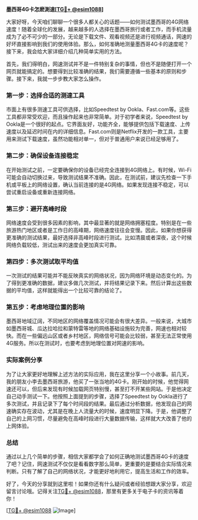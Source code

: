**墨西哥4G卡怎麽測速[[TG💪+ @esim1088](https://t.me/s/esim1088)]**

大家好呀，今天咱们聊聊一个很多人都关心的话题——如何测试墨西哥的4G网络速度！随着全球化的发展，越来越多的人选择在墨西哥旅行或者工作，而手机流量成为了必不可少的一部分。无论是下载文件、观看视频还是进行视频通话，网速的好坏直接影响到我们的使用体验。那么，如何准确地测量墨西哥4G卡的速度呢？接下来，我会给大家详细介绍几种简单实用的方法。

首先，我们得明白，网速测试并不是一件特别复杂的事情，但也不是随便打开一个网页就能搞定的。想要得到比较准确的结果，我们需要遵循一些基本的原则和步骤。接下来，我就一步步教大家怎么操作。

### 第一步：选择合适的测速工具

市面上有很多测速工具可供选择，比如Speedtest by Ookla、Fast.com等。这些工具都非常受欢迎，而且操作起来也非常简单。对于初学者来说，Speedtest by Ookla是一个很好的起点。它界面友好，功能齐全，能够提供包括下载速度、上传速度以及延迟时间在内的详细信息。Fast.com则是Netflix开发的一款工具，主要用来测试下载速度，虽然功能相对单一，但对于普通用户来说已经足够用了。

### 第二步：确保设备连接稳定

在开始测试之前，一定要确保你的设备已经完全连接到4G网络上。有时候，Wi-Fi可能会自动切换过来，导致测试结果不准确。因此，在测试前，建议先检查一下手机或平板上的网络设置，确认当前连接的是4G网络。如果发现连接不稳定，可以尝试重启设备或重新连接网络。

### 第三步：避开高峰时段

网络速度会受到很多因素的影响，其中最显著的就是网络拥塞程度。特别是在一些旅游热门地区或者是工作日的高峰期，网络速度往往会变慢。因此，如果你想获得更准确的测试结果，最好选择非高峰时段进行测试。比如清晨或者深夜，这个时候网络负载较低，测试出来的速度会更加真实可靠。

### 第四步：多次测试取平均值

一次测试的结果可能并不能反映真实的网络状况，因为网络环境是动态变化的。为了得到更准确的数据，建议多做几次测试，并将结果记录下来。然后计算出这些数据的平均值，这样就能得出一个比较可靠的结论了。

### 第五步：考虑地理位置的影响

墨西哥地域辽阔，不同地区的网络覆盖情况可能会有很大差异。一般来说，大城市如墨西哥城、瓜达拉哈拉和蒙特雷等地的网络基础设施较为完善，网速也相对较快。而在一些偏远山区或者乡村地区，网络信号可能会比较弱，甚至无法正常使用4G服务。所以在测试时，也要考虑到地理位置对网速的影响。

### 实际案例分享

为了让大家更好地理解上述方法的实际应用，我在这里分享一个小故事。前几天，我的朋友小李去墨西哥旅游，他买了一张当地的4G卡。刚开始的时候，他觉得网速还可以，但后来发现有时候加载网页特别慢，甚至打不开某些网站。于是他决定自己动手测试一下。他按照上面提到的步骤，选择了Speedtest by Ookla进行了多次测试，并且记录下了每个时间段的结果。最后通过分析数据，他发现自己的网速确实存在波动，尤其是在晚上人流量大的时候，速度明显下降。于是，他调整了自己的上网习惯，尽量避免在高峰时段进行大量数据传输，这样就大大改善了他的上网体验。

### 总结

通过以上几个简单的步骤，相信大家都学会了如何正确地测试墨西哥4G卡的速度了吧？记住，网速测试不仅仅是看看数字那么简单，更重要的是要结合实际情况来判断。只有了解了自己的网络状况，才能更好地利用它，提高生活和工作的效率。

好了，今天的分享就到这里啦！如果你还有什么疑问或者经验想跟大家分享，欢迎留言讨论哦。记得关注[TG💪+ @esim1088](https://t.me/s/esim1088)，那里有更多关于电子卡的资讯等着你！

[[TG💪+ @esim1088](https://t.me/s/esim1088) ![Image](https://i.postimg.cc/4NQfJmqS/Snipaste-2025-05-13-00-14-12.png)]